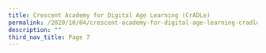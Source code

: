 ```yaml
---
title: Crescent Academy for Digital Age Learning (CrADLe)
permalink: /2020/10/04/crescent-academy-for-digital-age-learning-cradle/
description: ""
third_nav_title: Page 7
---
```

